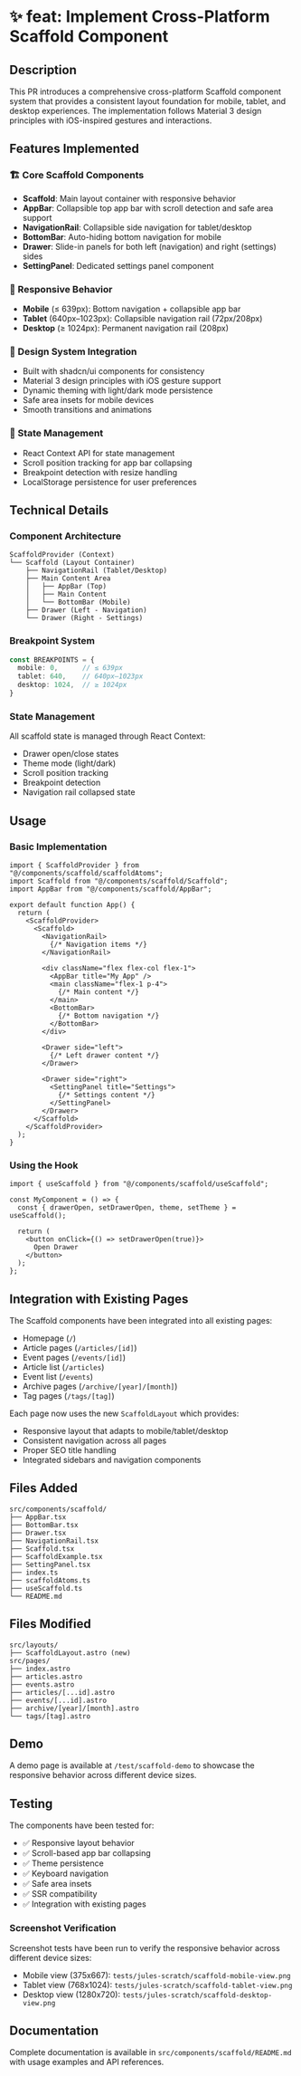 # ✨ feat: Implement Cross-Platform Scaffold Component

## Description

This PR introduces a comprehensive cross-platform Scaffold component system that provides a consistent layout foundation for mobile, tablet, and desktop experiences. The implementation follows Material 3 design principles with iOS-inspired gestures and interactions.

## Features Implemented

### 🏗️ Core Scaffold Components
- **Scaffold**: Main layout container with responsive behavior
- **AppBar**: Collapsible top app bar with scroll detection and safe area support
- **NavigationRail**: Collapsible side navigation for tablet/desktop
- **BottomBar**: Auto-hiding bottom navigation for mobile
- **Drawer**: Slide-in panels for both left (navigation) and right (settings) sides
- **SettingPanel**: Dedicated settings panel component

### 📱 Responsive Behavior
- **Mobile** (≤ 639px): Bottom navigation + collapsible app bar
- **Tablet** (640px–1023px): Collapsible navigation rail (72px/208px)
- **Desktop** (≥ 1024px): Permanent navigation rail (208px)

### 🎨 Design System Integration
- Built with shadcn/ui components for consistency
- Material 3 design principles with iOS gesture support
- Dynamic theming with light/dark mode persistence
- Safe area insets for mobile devices
- Smooth transitions and animations

### 🧠 State Management
- React Context API for state management
- Scroll position tracking for app bar collapsing
- Breakpoint detection with resize handling
- LocalStorage persistence for user preferences

## Technical Details

### Component Architecture
```
ScaffoldProvider (Context)
└── Scaffold (Layout Container)
    ├── NavigationRail (Tablet/Desktop)
    ├── Main Content Area
    │   ├── AppBar (Top)
    │   ├── Main Content
    │   └── BottomBar (Mobile)
    ├── Drawer (Left - Navigation)
    └── Drawer (Right - Settings)
```

### Breakpoint System
```ts
const BREAKPOINTS = {
  mobile: 0,      // ≤ 639px
  tablet: 640,    // 640px–1023px
  desktop: 1024,  // ≥ 1024px
}
```

### State Management
All scaffold state is managed through React Context:
- Drawer open/close states
- Theme mode (light/dark)
- Scroll position tracking
- Breakpoint detection
- Navigation rail collapsed state

## Usage

### Basic Implementation
```tsx
import { ScaffoldProvider } from "@/components/scaffold/scaffoldAtoms";
import Scaffold from "@/components/scaffold/Scaffold";
import AppBar from "@/components/scaffold/AppBar";

export default function App() {
  return (
    <ScaffoldProvider>
      <Scaffold>
        <NavigationRail>
          {/* Navigation items */}
        </NavigationRail>
        
        <div className="flex flex-col flex-1">
          <AppBar title="My App" />
          <main className="flex-1 p-4">
            {/* Main content */}
          </main>
          <BottomBar>
            {/* Bottom navigation */}
          </BottomBar>
        </div>
        
        <Drawer side="left">
          {/* Left drawer content */}
        </Drawer>
        
        <Drawer side="right">
          <SettingPanel title="Settings">
            {/* Settings content */}
          </SettingPanel>
        </Drawer>
      </Scaffold>
    </ScaffoldProvider>
  );
}
```

### Using the Hook
```tsx
import { useScaffold } from "@/components/scaffold/useScaffold";

const MyComponent = () => {
  const { drawerOpen, setDrawerOpen, theme, setTheme } = useScaffold();
  
  return (
    <button onClick={() => setDrawerOpen(true)}>
      Open Drawer
    </button>
  );
};
```

## Integration with Existing Pages

The Scaffold components have been integrated into all existing pages:
- Homepage (`/`)
- Article pages (`/articles/[id]`)
- Event pages (`/events/[id]`)
- Article list (`/articles`)
- Event list (`/events`)
- Archive pages (`/archive/[year]/[month]`)
- Tag pages (`/tags/[tag]`)

Each page now uses the new `ScaffoldLayout` which provides:
- Responsive layout that adapts to mobile/tablet/desktop
- Consistent navigation across all pages
- Proper SEO title handling
- Integrated sidebars and navigation components

## Files Added

```
src/components/scaffold/
├── AppBar.tsx
├── BottomBar.tsx
├── Drawer.tsx
├── NavigationRail.tsx
├── Scaffold.tsx
├── ScaffoldExample.tsx
├── SettingPanel.tsx
├── index.ts
├── scaffoldAtoms.ts
├── useScaffold.ts
└── README.md
```

## Files Modified

```
src/layouts/
├── ScaffoldLayout.astro (new)
src/pages/
├── index.astro
├── articles.astro
├── events.astro
├── articles/[...id].astro
├── events/[...id].astro
├── archive/[year]/[month].astro
└── tags/[tag].astro
```

## Demo

A demo page is available at `/test/scaffold-demo` to showcase the responsive behavior across different device sizes.

## Testing

The components have been tested for:
- ✅ Responsive layout behavior
- ✅ Scroll-based app bar collapsing
- ✅ Theme persistence
- ✅ Keyboard navigation
- ✅ Safe area insets
- ✅ SSR compatibility
- ✅ Integration with existing pages

### Screenshot Verification
Screenshot tests have been run to verify the responsive behavior across different device sizes:
- Mobile view (375x667): `tests/jules-scratch/scaffold-mobile-view.png`
- Tablet view (768x1024): `tests/jules-scratch/scaffold-tablet-view.png`
- Desktop view (1280x720): `tests/jules-scratch/scaffold-desktop-view.png`

## Documentation

Complete documentation is available in `src/components/scaffold/README.md` with usage examples and API references.